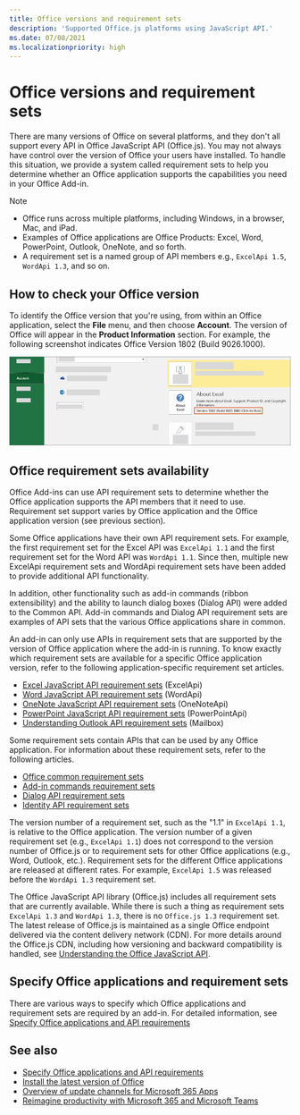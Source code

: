 ```yaml
---
title: Office versions and requirement sets
description: 'Supported Office.js platforms using JavaScript API.'
ms.date: 07/08/2021
ms.localizationpriority: high
---
```


# Office versions and requirement sets

There are many versions of Office on several platforms, and they don't all support every API in Office JavaScript API (Office.js). You may not always have control over the version of Office your users have installed.  To handle this situation, we provide a system called requirement sets to help you determine whether an Office application supports the capabilities you need in your Office Add-in.

> [!NOTE]
>
> - Office runs across multiple platforms, including Windows, in a browser, Mac, and iPad.
> - Examples of Office applications are Office Products: Excel, Word, PowerPoint, Outlook, OneNote, and so forth.  
> - A requirement set is a named group of API members e.g., `ExcelApi 1.5`, `WordApi 1.3`, and so on.  

## How to check your Office version

To identify the Office version that you're using, from within an Office application, select the **File** menu, and then choose **Account**. The version of Office will appear in the **Product Information** section. For example, the following screenshot indicates Office Version 1802 (Build 9026.1000).

![Checking your Office version.](../images/office-version.png)

## Office requirement sets availability

Office Add-ins can use API requirement sets to determine whether the Office application supports the API members that it need to use. Requirement set support varies by Office application and the Office application version (see previous section).

Some Office applications have their own API requirement sets. For example, the first requirement set for the Excel API was `ExcelApi 1.1` and the first requirement set for the Word API was `WordApi 1.1`. Since then, multiple new ExcelApi requirement sets and WordApi requirement sets have been added to provide additional API functionality.

In addition, other functionality such as add-in commands (ribbon extensibility) and the ability to launch dialog boxes (Dialog API) were added to the Common API. Add-in commands and Dialog API requirement sets are examples of API sets that the various Office applications share in common.

An add-in can only use APIs in requirement sets that are supported by the version of Office application where the add-in is running. To know exactly which requirement sets are available for a specific Office application version, refer to the following application-specific requirement set articles.

- [Excel JavaScript API requirement sets](../reference/requirement-sets/excel-api-requirement-sets.md) (ExcelApi)
- [Word JavaScript API requirement sets](../reference/requirement-sets/word-api-requirement-sets.md) (WordApi)
- [OneNote JavaScript API requirement sets](../reference/requirement-sets/onenote-api-requirement-sets.md) (OneNoteApi)
- [PowerPoint JavaScript API requirement sets](../reference/requirement-sets/powerpoint-api-requirement-sets.md) (PowerPointApi)
- [Understanding Outlook API requirement sets](../reference/requirement-sets/outlook-api-requirement-sets.md) (Mailbox)

Some requirement sets contain APIs that can be used by any Office application. For information about these requirement sets, refer to the following articles.

- [Office common requirement sets](../reference/requirement-sets/office-add-in-requirement-sets.md)
- [Add-in commands requirement sets](../reference/requirement-sets/add-in-commands-requirement-sets.md)
- [Dialog API requirement sets](../reference/requirement-sets/dialog-api-requirement-sets.md)
- [Identity API requirement sets](../reference/requirement-sets/identity-api-requirement-sets.md)

The version number of a requirement set, such as the "1.1" in `ExcelApi 1.1`, is relative to the Office application. The version number of a given requirement set (e.g., `ExcelApi 1.1`) does not correspond to the version number of Office.js or to requirement sets for other Office applications (e.g., Word, Outlook, etc.).  Requirement sets for the different Office applications are released at different rates. For example, `ExcelApi 1.5` was released before the `WordApi 1.3` requirement set.

The Office JavaScript API library (Office.js) includes all requirement sets that are currently available. While there is such a thing as requirement sets `ExcelApi 1.3` and `WordApi 1.3`, there is no `Office.js 1.3` requirement set. The latest release of Office.js is maintained as a single Office endpoint delivered via the content delivery network (CDN). For more details around the Office.js CDN, including how versioning and backward compatibility is handled, see [Understanding the Office JavaScript API](../develop/understanding-the-javascript-api-for-office.md).

## Specify Office applications and requirement sets

There are various ways to specify which Office applications and requirement sets are required by an add-in.  For detailed information, see [Specify Office applications and API requirements](../develop/specify-office-hosts-and-api-requirements.md)

## See also

- [Specify Office applications and API requirements](../develop/specify-office-hosts-and-api-requirements.md)
- [Install the latest version of Office](../develop/install-latest-office-version.md)
- [Overview of update channels for Microsoft 365 Apps](/deployoffice/overview-of-update-channels-for-office-365-proplus)
- [Reimagine productivity with Microsoft 365 and Microsoft Teams](https://products.office.com/compare-all-microsoft-office-products?tab=2)
